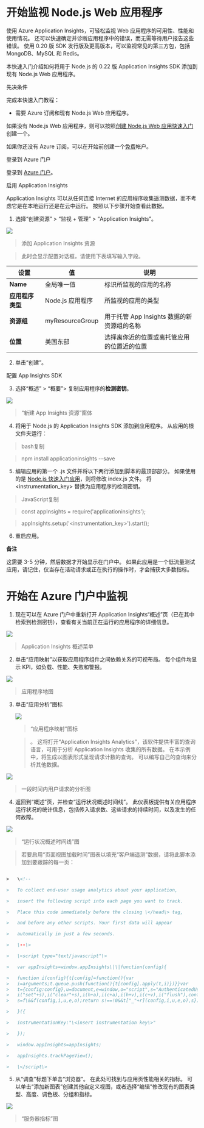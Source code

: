 开始监视 Node.js Web 应用程序
============================

使用 Azure Application Insights，可轻松监视 Web
应用程序的可用性、性能和使用情况。 还可以快速确定并诊断应用程序中的错误，而无需等待用户报告这些错误。 使用
0.20 版 SDK 发行版及更高版本，可以监视常见的第三方包，包括 MongoDB、MySQL 和
Redis。

本快速入门介绍如何将用于 Node.js 的 0.22 版 Application Insights SDK 添加到现有
Node.js Web 应用程序。

先决条件

完成本快速入门教程：

-   需要 Azure 订阅和现有 Node.js Web 应用程序。

如果没有 Node.js Web 应用程序，则可以按照[创建 Node.js Web
应用快速入门](https://docs.microsoft.com/azure/app-service/app-service-web-get-started-nodejs)创建一个。

如果你还没有 Azure
订阅，可以在开始前创建一个[免费](https://azure.microsoft.com/free/)帐户。

登录到 Azure 门户

登录到 [Azure 门户](https://portal.azure.com/)。

启用 Application Insights

Application Insights 可以从任何连接 Internet
的应用程序收集遥测数据，而不考虑它是在本地运行还是在云中运行。 按照以下步骤开始查看此数据。

1.  选择“创建资源” \> “监视 + 管理” \> “Application Insights”。

![](media/82e6e5709f9993a5749423f6aa357740.png)

>   添加 Application Insights 资源

>   此时会显示配置对话框，请使用下表填写输入字段。

| **设置**         | **值**           | **说明**                                   |
|------------------|------------------|--------------------------------------------|
| **Name**         | 全局唯一值       | 标识所监视的应用的名称                     |
| **应用程序类型** | Node.js 应用程序 | 所监视的应用的类型                         |
| **资源组**       | myResourceGroup  | 用于托管 App Insights 数据的新资源组的名称 |
| **位置**         | 美国东部         | 选择离你近的位置或离托管应用的位置近的位置 |

2.  单击“创建”。

配置 App Insights SDK

3.  选择“概述” \> “概要”\> 复制应用程序的**检测密钥**。

![](https://docs.microsoft.com/zh-cn/azure/application-insights/media/app-insights-nodejs-quick-start/001-u.png)

>   “新建 App Insights 资源”窗体

4.  将用于 Node.js 的 Application Insights SDK
    添加到应用程序。 从应用的根文件夹运行：

>   bash复制

>   npm install applicationinsights --save

5.  编辑应用的第一个 .js
    文件并将以下两行添加到脚本的最顶部部分。 如果使用的是 [Node.js
    快速入门应用](https://docs.microsoft.com/azure/app-service/app-service-web-get-started-nodejs)，则将修改
    index.js 文件。 将 \<instrumentation_key\> 替换为应用程序的检测密钥。

>   JavaScript复制

>   const appInsights = require('applicationinsights');

>   appInsights.setup('\<instrumentation_key\>').start();

6.  重启应用。

**备注**

这需要 3-5
分钟，然后数据才开始显示在门户中。 如果此应用是一个低流量测试应用，请记住，仅当存在活动请求或正在执行的操作时，才会捕获大多数指标。

开始在 Azure 门户中监视
======================

1.  现在可以在 Azure 门户中重新打开 Application
    Insights“概述”页（已在其中检索到检测密钥），查看有关当前正在运行的应用程序的详细信息。

![](https://docs.microsoft.com/zh-cn/azure/application-insights/media/app-insights-nodejs-quick-start/003-black.png)

>   Application Insights 概述菜单

2.  单击“应用映射”以获取应用程序组件之间依赖关系的可视布局。 每个组件均显示
    KPI，如负载、性能、失败和警报。

![](https://docs.microsoft.com/zh-cn/azure/application-insights/media/app-insights-nodejs-quick-start/004-black.png)

>   应用程序地图

3.  单击“应用分析”图标 

    ![](https://docs.microsoft.com/zh-cn/azure/application-insights/media/app-insights-nodejs-quick-start/005-black.png)

    >   “应用程序映射”图标

    >   。 这将打开“Application Insights
    >   Analytics”，该软件提供丰富的查询语言，可用于分析 Application Insights
    >   收集的所有数据。 在本示例中，将生成以图表形式呈现请求计数的查询。 可以编写自己的查询来分析其他数据。

![](https://docs.microsoft.com/zh-cn/azure/application-insights/media/app-insights-nodejs-quick-start/007-black.png)

>   一段时间内用户请求的分析图

4.  返回到“概述”页，并检查“运行状况概述时间线”。 此仪表板提供有关应用程序运行状况的统计信息，包括传入请求数、这些请求的持续时间，以及发生的任何故障。

![](https://docs.microsoft.com/zh-cn/azure/application-insights/media/app-insights-nodejs-quick-start/008-black.png)

>   “运行状况概述时间线”图

>   若要启用“页面视图加载时间”图表以填充“客户端遥测”数据，请将此脚本添加到要跟踪的每一页：

```html

>   \<!--

>   To collect end-user usage analytics about your application,

>   insert the following script into each page you want to track.

>   Place this code immediately before the closing \</head\> tag,

>   and before any other scripts. Your first data will appear

>   automatically in just a few seconds.

>   \--\>

>   \<script type="text/javascript"\>

>   var appInsights=window.appInsights\|\|function(config){

>   function i(config){t[config]=function(){var
>   i=arguments;t.queue.push(function(){t[config].apply(t,i)})}}var
>   t={config:config},u=document,e=window,o="script",s="AuthenticatedUserContext",h="start",c="stop",l="Track",a=l+"Event",v=l+"Page",y=u.createElement(o),r,f;y.src=config.url\|\|"https://az416426.vo.msecnd.net/scripts/a/ai.0.js";u.getElementsByTagName(o)[0].parentNode.appendChild(y);try{t.cookie=u.cookie}catch(p){}for(t.queue=[],t.version="1.0",r=["Event","Exception","Metric","PageView","Trace","Dependency"];r.length;)i("track"+r.pop());return
>   i("set"+s),i("clear"+s),i(h+a),i(c+a),i(h+v),i(c+v),i("flush"),config.disableExceptionTracking\|\|(r="onerror",i("_"+r),f=e[r],e[r]=function(config,i,u,e,o){var
>   s=f\&&f(config,i,u,e,o);return s!==!0&&t["_"+r](config,i,u,e,o),s}),t

>   }({

>   instrumentationKey:"\<insert instrumentation key\>"

>   });

>   window.appInsights=appInsights;

>   appInsights.trackPageView();

>   \</script\>

```

5.  从“调查”标题下单击“浏览器”。 在此处可找到与应用页性能相关的指标。 可以单击“添加新图表”创建其他自定义视图，或者选择“编辑”修改现有的图表类型、高度、调色板、分组和指标。

![](https://docs.microsoft.com/zh-cn/azure/application-insights/media/app-insights-nodejs-quick-start/009-black.png)

>   “服务器指标”图
